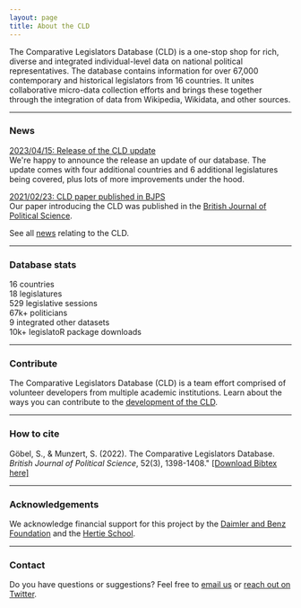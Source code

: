 ```yaml
---
layout: page
title: About the CLD
---
```


<p class="message">
The Comparative Legislators Database (CLD) is a one-stop shop for rich, diverse and integrated individual-level data on national political representatives. The database contains information for over 67,000 contemporary and historical legislators from 16 countries. It unites collaborative micro-data collection efforts and brings these together through the integration of data from Wikipedia, Wikidata, and other sources.

</p>

---

<h3 class="legislator-blue">News</h3>

<a class="updates" href="{{ site.baseurl }}/blog/2023/04/15/version-release">2023/04/15: Release of the CLD update</a><br>We're happy to announce the release an update of our database. The update comes with four additional countries and 6 additional legislatures being covered, plus lots of more improvements under the hood.

<a class="updates" href="{{ site.baseurl }}/blog/2021/02/23/cld-bjps">2021/02/23: CLD paper published in BJPS</a><br>Our paper introducing the CLD was published in the <a href="https://www.cambridge.org/core/journals/british-journal-of-political-science/article/comparative-legislators-database/D28BB58A8B2C08C8593DB741F42C18B2">British Journal of Political Science</a>.

See all <a href="{{ site.baseurl }}/blog/">news</a> relating to the CLD.

---

<h3 class="legislator-blue">Database stats</h3>

<div class="row">
<div class="col-md-4">
<span class="database-stats">16</span> countries<br>
<span class="database-stats">18</span> legislatures<br>
<span class="database-stats">529</span> legislative sessions<br>
</div>
<div class="col-md-4">
<span class="database-stats">67k+</span> politicians<br>
<span class="database-stats">9</span> integrated other datasets<br>
</div>
<div class="col-md-4">
<span class="database-stats">10k+</span> legislatoR package downloads<br>
</div>
</div>

---

<h3 class="legislator-blue">Contribute</h3>

The Comparative Legislators Database (CLD) is a team effort comprised of volunteer developers from multiple academic institutions. Learn about the ways you can contribute to the <a class="updates" href="{{ site.baseurl }}/contribute/">development of the CLD</a>.

---

<h3 class="legislator-blue">How to cite</h3>

Göbel, S., & Munzert, S. (2022). The Comparative Legislators Database. *British Journal of Political Science*, 52(3), 1398-1408." <a class="updates" href="{{ site.baseurl }}/assets/goebel-munzert-2022-cld-bjps.bib" download="">[Download Bibtex here]</a>

---

<h3 class="legislator-blue">Acknowledgements</h3>

We acknowledge financial support for this project by the <a class="updates" href="https://www.daimler-benz-stiftung.de/" target="_blank">Daimler and Benz Foundation</a> and the <a class="updates" href="https://www.hertie-school.org/" target="_blank">Hertie School</a>.


---

<h3 class="legislator-blue">Contact</h3>

Do you have questions or suggestions? Feel free to [email us](info@complegdatabase.com) or [reach out on Twitter](https://twitter.com/complegdatabase).
